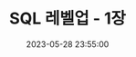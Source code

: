 ---
layout: post
title: SQL 레벨업 - 1장
tags: [SQL, SqlLvUp, UF]
permalink: /docs/Spring/TobySpringBoot_4
date: 2023-05-28 23:55:00
---